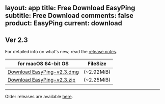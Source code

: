 layout: app
title: Free Download EasyPing
subtitle: Free Download
comments: false
product: EasyPing
current: download
---

## Ver 2.3

For detailed info on what's new, read the [release notes](./changelog.html).


for macOS 64-bit OS | FileSize
------------------------------ | -------------------------
[Download EasyPing-v2.3.dmg](http://www.filefactory.com/file/3cuqm863yngx/EasyPing-2.3.dmg)    | (~2.92MiB)
[Download EasyPing-v2.3.zip](http://www.filefactory.com/file/4zdo4l2kxopv/EasyPing-2.3.zip)    | (~2.25MiB)
---


Older releases are available [here](./old-download.html).

